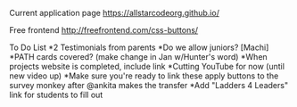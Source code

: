 Current application page
https://allstarcodeorg.github.io/

Free frontend
http://freefrontend.com/css-buttons/

To Do List
    *2 Testimonials from parents
    *Do we allow juniors? [Machi]
    *PATH cards covered? (make change in Jan w/Hunter's word)
    *When projects website is completed, include link
    *Cutting YouTube for now (until new video up)
    *Make sure you're ready to link these apply buttons to the survey monkey after @ankita makes the transfer
    *Add "Ladders 4 Leaders" link for students to fill out